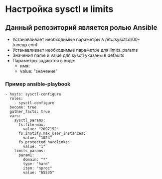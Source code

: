 
# Настройка sysctl и limits 

## Данный репозиторий является ролью Ansible

- Устанавливает необходимые параметры в /etc/sysctl.d/00-tuneup.conf
- Устанавливает необходимые параметре для limits_params
- Значения name и value для sysctl указаны в defaults
- Параметры задаются в виде:
  - имя:
  - value: "значение"

### Пример ansible-playbook

    - hosts: sysctl-configure
      roles:
        - sysctl-configure
      become: true
      gather_facts: true
      vars:
        sysctl_params:
          fs.file-max:
            value: "2097152"
          fs.inotify.max_user_instances:
            value: "1024"
          fs.protected_hardlinks:
            value: "1"
        limits_params:
          param1:
            domain: "*"
            type: "hard"
            item: "nproc"
            value: "65535"
